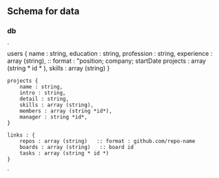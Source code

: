 ## Schema for data

### db
`   
    users {
        name : string,
        education : string,
        profession : string,
        experience : array (string),   :: format : "position; company; startDate
        projects : array (string * id * ),
        skills : array (string)
    }
    
    projects {
        name : string,
        intro : string,
        detail : string,
        skills : array (string),
        members : array (string *id*),
        manager : string *id*,
    }

    links : {
        repos : array (string)   :: format : github.com/repo-name
        boards : array (string)   :: board id
        tasks : array (string * id *)  
    }
`